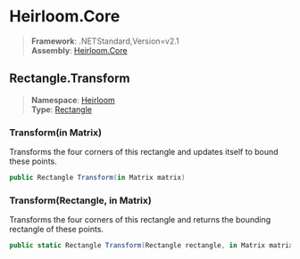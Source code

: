 # Heirloom.Core

> **Framework**: .NETStandard,Version=v2.1  
> **Assembly**: [Heirloom.Core][0]  

## Rectangle.Transform

> **Namespace**: [Heirloom][0]  
> **Type**: [Rectangle][1]  

### Transform(in Matrix)

Transforms the four corners of this rectangle and updates itself to bound these points.

```cs
public Rectangle Transform(in Matrix matrix)
```

### Transform(Rectangle, in Matrix)

Transforms the four corners of this rectangle and returns the bounding rectangle of these points.

```cs
public static Rectangle Transform(Rectangle rectangle, in Matrix matrix)
```

[0]: ../../../Heirloom.Core.md
[1]: ../Rectangle.md

